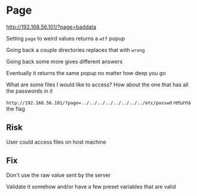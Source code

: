 # Page

http://192.168.56.101/?page=baddata

Setting `page` to weird values returns a `wtf` popup

Going back a couple directories replaces that with `wrong`

Going back some more gives different answers

Eventually it returns the same popup no matter how deep you go

What are some files I would like to access?  How about the one that has all the passwords in it

`http://192.168.56.101/?page=../../../../../../../../etc/passwd` returns the flag

## Risk

User could access files on host machine

## Fix

Don't use the raw value sent by the server

Validate it somehow and/or have a few preset variables that are valid
